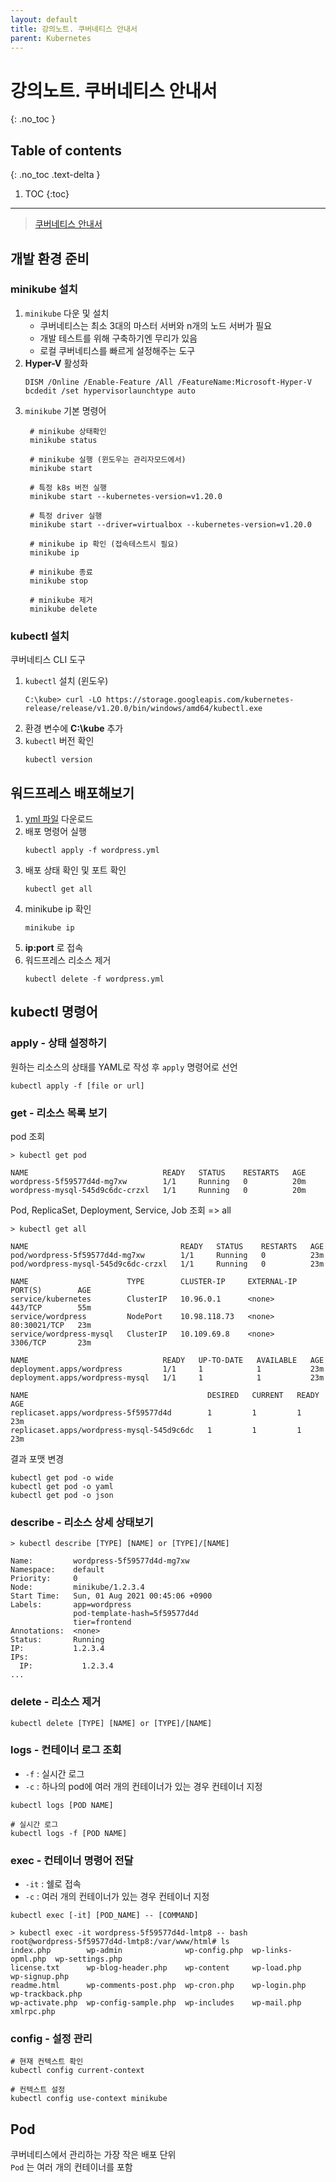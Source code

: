 ```yaml
---
layout: default
title: 강의노트. 쿠버네티스 안내서
parent: Kubernetes
---
```



# 강의노트. 쿠버네티스 안내서
{: .no_toc }

## Table of contents
{: .no_toc .text-delta }

1. TOC
{:toc}

---

> [쿠버네티스 안내서](https://subicura.com/k8s/)

## 개발 환경 준비

### minikube 설치

1. `minikube` 다운 및 설치
   - 쿠버네티스는 최소 3대의 마스터 서버와 n개의 노드 서버가 필요
   - 개발 테스트를 위해 구축하기엔 무리가 있음
   - 로컬 쿠버네티스를 빠르게 설정해주는 도구
2. **Hyper-V** 활성화  
    ```
    DISM /Online /Enable-Feature /All /FeatureName:Microsoft-Hyper-V
    bcdedit /set hypervisorlaunchtype auto
    ```
3. `minikube` 기본 명령어
   ```
    # minikube 상태확인
    minikube status

    # minikube 실행 (윈도우는 관리자모드에서)
    minikube start

    # 특정 k8s 버전 실행
    minikube start --kubernetes-version=v1.20.0

    # 특정 driver 실행
    minikube start --driver=virtualbox --kubernetes-version=v1.20.0

    # minikube ip 확인 (접속테스트시 필요)
    minikube ip

    # minikube 종료
    minikube stop

    # minikube 제거
    minikube delete
   ```

### kubectl 설치

쿠버네티스 CLI 도구

1. `kubectl` 설치 (윈도우)
    ```
    C:\kube> curl -LO https://storage.googleapis.com/kubernetes-release/release/v1.20.0/bin/windows/amd64/kubectl.exe
    ```
2. 환경 변수에 **C:\kube** 추가
3. `kubectl` 버전 확인
   ```
   kubectl version
   ```

## 워드프레스 배포해보기

1. [yml 파일](https://subicura.com/k8s/code/guide/index/wordpress-k8s.yml) 다운로드
2. 배포 명령어 실행
   ```
   kubectl apply -f wordpress.yml
   ```
3. 배포 상태 확인 및 포트 확인
   ```
   kubectl get all
   ```
4. minikube ip 확인
   ```
   minikube ip
   ```
5. **ip:port** 로 접속
6. 워드프레스 리소스 제거
   ```
   kubectl delete -f wordpress.yml
   ```

## kubectl 명령어

### apply - 상태 설정하기

원하는 리소스의 상태를 YAML로 작성 후 `apply` 명령어로 선언

```
kubectl apply -f [file or url]
```

### get - 리소스 목록 보기

pod 조회  
```
> kubectl get pod

NAME                              READY   STATUS    RESTARTS   AGE
wordpress-5f59577d4d-mg7xw        1/1     Running   0          20m
wordpress-mysql-545d9c6dc-crzxl   1/1     Running   0          20m
```

Pod, ReplicaSet, Deployment, Service, Job 조회 => all  
```
> kubectl get all

NAME                                  READY   STATUS    RESTARTS   AGE
pod/wordpress-5f59577d4d-mg7xw        1/1     Running   0          23m
pod/wordpress-mysql-545d9c6dc-crzxl   1/1     Running   0          23m

NAME                      TYPE        CLUSTER-IP     EXTERNAL-IP   PORT(S)        AGE
service/kubernetes        ClusterIP   10.96.0.1      <none>        443/TCP        55m
service/wordpress         NodePort    10.98.118.73   <none>        80:30021/TCP   23m
service/wordpress-mysql   ClusterIP   10.109.69.8    <none>        3306/TCP       23m

NAME                              READY   UP-TO-DATE   AVAILABLE   AGE
deployment.apps/wordpress         1/1     1            1           23m
deployment.apps/wordpress-mysql   1/1     1            1           23m

NAME                                        DESIRED   CURRENT   READY   AGE
replicaset.apps/wordpress-5f59577d4d        1         1         1       23m
replicaset.apps/wordpress-mysql-545d9c6dc   1         1         1       23m
```

결과 포맷 변경
```
kubectl get pod -o wide
kubectl get pod -o yaml
kubectl get pod -o json
```

### describe - 리소스 상세 상태보기

```
> kubectl describe [TYPE] [NAME] or [TYPE]/[NAME]

Name:         wordpress-5f59577d4d-mg7xw
Namespace:    default
Priority:     0
Node:         minikube/1.2.3.4
Start Time:   Sun, 01 Aug 2021 00:45:06 +0900
Labels:       app=wordpress
              pod-template-hash=5f59577d4d
              tier=frontend
Annotations:  <none>
Status:       Running
IP:           1.2.3.4
IPs:
  IP:           1.2.3.4
...
```

### delete - 리소스 제거

```
kubectl delete [TYPE] [NAME] or [TYPE]/[NAME]
```

### logs - 컨테이너 로그 조회

- `-f` : 실시간 로그
- `-c` : 하나의 pod에 여러 개의 컨테이너가 있는 경우 컨테이너 지정

```
kubectl logs [POD NAME]

# 실시간 로그
kubectl logs -f [POD NAME]
```

### exec - 컨테이너 명령어 전달

- `-it` : 쉘로 접속
- `-c` : 여러 개의 컨테이너가 있는 경우 컨테이너 지정

```
kubectl exec [-it] [POD_NAME] -- [COMMAND]

> kubectl exec -it wordpress-5f59577d4d-lmtp8 -- bash
root@wordpress-5f59577d4d-lmtp8:/var/www/html# ls
index.php        wp-admin              wp-config.php  wp-links-opml.php  wp-settings.php
license.txt      wp-blog-header.php    wp-content     wp-load.php        wp-signup.php
readme.html      wp-comments-post.php  wp-cron.php    wp-login.php       wp-trackback.php
wp-activate.php  wp-config-sample.php  wp-includes    wp-mail.php        xmlrpc.php
```

### config - 설정 관리

```
# 현재 컨텍스트 확인
kubectl config current-context

# 컨텍스트 설정
kubectl config use-context minikube
```

## Pod

쿠버네티스에서 관리하는 가장 작은 배포 단위  
`Pod` 는 여러 개의 컨테이너를 포함

